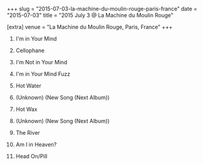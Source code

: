+++
slug = "2015-07-03-la-machine-du-moulin-rouge-paris-france"
date = "2015-07-03"
title = "2015 July 3 @ La Machine du Moulin Rouge"

[extra]
venue = "La Machine du Moulin Rouge, Paris, France"
+++

 1. I'm in Your Mind

 2. Cellophane

 3. I'm Not in Your Mind

 4. I'm in Your Mind Fuzz

 5. Hot Water

 6. (Unknown)
    (New Song (Next Album))
 7. Hot Wax

 8. (Unknown)
    (New Song (Next Album))
 9. The River

10. Am I in Heaven?

11. Head On/Pill


